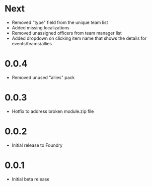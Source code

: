 # Next

- Removed "type" field from the unique team list
- Added missing localizations
- Removed unassigned officers from team manager list
- Added dropdown on clicking item name that shows the details for events/teams/allies

# 0.0.4

- Removed unused "allies" pack

# 0.0.3

- Hotfix to address broken module.zip file

# 0.0.2

- Initial release to Foundry

# 0.0.1

- Initial beta release

